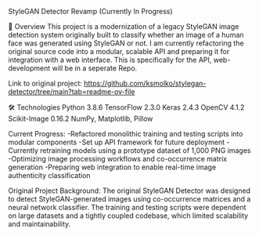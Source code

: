 StyleGAN Detector Revamp (Currently In Progress)

📖 Overview
This project is a modernization of a legacy StyleGAN image detection system originally built to classify whether an image of a human face was generated using StyleGAN or not. I am currently refactoring the original source code into a modular, scalable API and preparing it for integration with a web interface. This is specifically for the API, web-development will be in a seperate Repo.

Link to original project: https://github.com/ksmolko/stylegan-detector/tree/main?tab=readme-ov-file


🛠️ Technologies
Python 3.8.6
TensorFlow 2.3.0
Keras 2.4.3
OpenCV 4.1.2
Scikit-Image 0.16.2
NumPy, Matplotlib, Pillow

Current Progress:
 -Refactored monolithic training and testing scripts into modular components
 -Set up API framework for future deployment
 -Currently retraining models using a prototype dataset of 1,000 PNG images
 -Optimizing image processing workflows and co-occurrence matrix generation
 -Preparing web integration to enable real-time image authenticity classification
 

Original Project Background:
The original StyleGAN Detector was designed to detect StyleGAN-generated images using co-occurrence matrices and a neural network classifier. The training and testing scripts were dependent on large datasets and a tightly coupled codebase, which limited scalability and maintainability.

